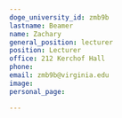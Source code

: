 ```yaml
---
doge_university_id: zmb9b
lastname: Beamer
name: Zachary
general_position: lecturer
position: Lecturer
office: 212 Kerchof Hall
phone: 
email: zmb9b@virginia.edu
image: 
personal_page:

---
```

